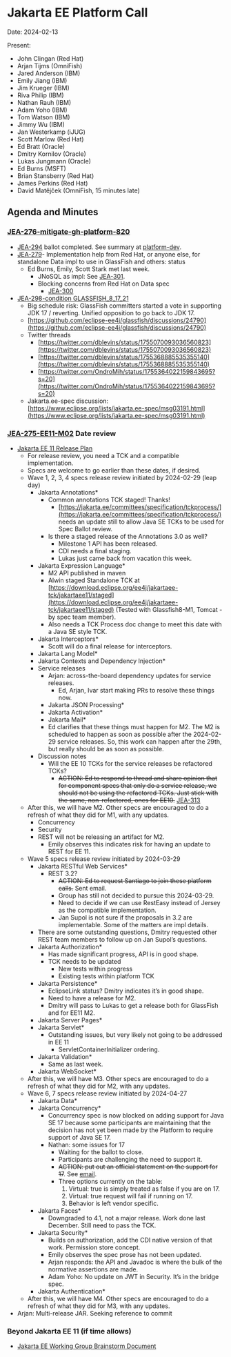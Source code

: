 # Jakarta EE Platform Call

Date: 2024-02-13

Present:

* John Clingan (Red Hat)
* Arjan Tijms (OmniFish)
* Jared Anderson (IBM)
* Emily Jiang (IBM)
* Jim Krueger (IBM)
* Riva Philip (IBM)
* Nathan Rauh (IBM)
* Adam Yoho (IBM)
* Tom Watson (IBM)
* Jimmy Wu (IBM)
* Jan Westerkamp (iJUG)
* Scott Marlow (Red Hat)
* Ed Bratt (Oracle)
* Dmitry Kornilov (Oracle)
* Lukas Jungmann (Oracle)
* Ed Burns (MSFT)
* Brian Stansberry (Red Hat)
* James Perkins (Red Hat)
* David Matějček (OmniFish, 15 minutes late)

## Agenda and Minutes

### [JEA-276-mitigate-gh-platform-820](https://dev.azure.com/jakarta-ee-azdo/jakarta-ee-azdo/_workitems/edit/276)
* [JEA-294](https://dev.azure.com/jakarta-ee-azdo/jakarta-ee-azdo/_workitems/edit/294) ballot completed. See summary at [platform-dev](https://www.eclipse.org/lists/jakartaee-platform-dev/msg04405.html).
* [JEA-279](https://dev.azure.com/jakarta-ee-azdo/jakarta-ee-azdo/_workitems/edit/279)- Implementation help from Red Hat, or anyone else, for standalone Data impl to use in GlassFish and others: status
    * Ed Burns, Emily, Scott Stark met last week.
        * JNoSQL as impl: See [JEA-301](https://dev.azure.com/jakarta-ee-azdo/jakarta-ee-azdo/_workitems/edit/301).
        * Blocking concerns from Red Hat on Data spec
            * [JEA-300](https://dev.azure.com/jakarta-ee-azdo/jakarta-ee-azdo/_workitems/edit/300)
* [JEA-298-condition GLASSFISH_8_17_21](https://dev.azure.com/jakarta-ee-azdo/jakarta-ee-azdo/_workitems/edit/298)
    * Big schedule risk: GlassFish committers started a vote in supporting JDK 17 / reverting. Unified opposition to go back to JDK 17.
    * [https://github.com/eclipse-ee4j/glassfish/discussions/24790](https://github.com/eclipse-ee4j/glassfish/discussions/24790)
    * Twitter threads
        * [https://twitter.com/dblevins/status/1755070093036560823](https://twitter.com/dblevins/status/1755070093036560823)
        * [https://twitter.com/dblevins/status/1755368885535355140](https://twitter.com/dblevins/status/1755368885535355140)
        * [https://twitter.com/OndroMih/status/1755364022159843695?s=20](https://twitter.com/OndroMih/status/1755364022159843695?s=20)
    * Jakarta.ee-spec discussion: [https://www.eclipse.org/lists/jakarta.ee-spec/msg03191.html](https://www.eclipse.org/lists/jakarta.ee-spec/msg03191.html) 

### [JEA-275-EE11-M02](https://dev.azure.com/jakarta-ee-azdo/jakarta-ee-azdo/_workitems/edit/275) Date review
* [Jakarta EE 11 Release Plan](https://jakartaee.github.io/platform/jakartaee11/JakartaEE11ReleasePlan)
    * For release review, you need a TCK and a compatible implementation.
    * Specs are welcome to go earlier than these dates, if desired.
    * Wave 1, 2, 3, 4 specs release review initiated by 2024-02-29 (leap day)
        * Jakarta Annotations*
            * Common annotations TCK staged! Thanks!
                * [https://jakarta.ee/committees/specification/tckprocess/](https://jakarta.ee/committees/specification/tckprocess/) needs an update still to allow Java SE TCKs to be used for Spec Ballot review.
            * Is there a staged release of the Annotations 3.0 as well?
                * Milestone 1 API has been released.
                * CDI needs a final staging.
                * Lukas just came back from vacation this week.
        * Jakarta Expression Language*
            * M2 API published in maven
            * Alwin staged Standalone TCK at [https://download.eclipse.org/ee4j/jakartaee-tck/jakartaee11/staged](https://download.eclipse.org/ee4j/jakartaee-tck/jakartaee11/staged) (Tested with Glassfish8-M1, Tomcat - by spec team member).
            * Also needs a TCK Process doc change to meet this date with a Java SE style TCK.
        * Jakarta Interceptors*
            * Scott will do a final release for interceptors.
        * Jakarta Lang Model*
        * Jakarta Contexts and Dependency Injection*
        * Service releases
            * Arjan: across-the-board dependency updates for service releases.
                * Ed, Arjan, Ivar start making PRs to resolve these things now.
            * Jakarta JSON Processing*
            * Jakarta Activation*
            * Jakarta Mail*
            * Ed clarifies that these things must happen for M2. The M2 is scheduled to happen as soon as possible after the 2024-02-29 service releases. So, this work can happen after the 29th, but really should be as soon as possible.
        * Discussion notes
            * Will the EE 10 TCKs for the service releases be refactored TCKs?
                * ~~ACTION: Ed to respond to thread and share opinion that for component specs that only do a service release, we should not be using the refactored TCKs. Just stick with the same, non-refactored, ones for EE10.~~ [JEA-313](https://dev.azure.com/jakarta-ee-azdo/jakarta-ee-azdo/_workitems/edit/313)
    * After this, we will have M2.  Other specs are encouraged to do a refresh of what they did for M1, with any updates.
        * Concurrency
        * Security
        * REST will not be releasing an artifact for M2. 
            * Emily observes this indicates risk for having an update to REST for EE 11.
    * Wave 5 specs release review initiated by 2024-03-29
        * Jakarta RESTful Web Services*
            * REST 3.2?
                * ~~ACTION: Ed to request Santiago to join these platform calls.~~ Sent email.
                * Group has still not decided to pursue this 2024-03-29.
                * Need to decide if we can use RestEasy instead of Jersey as the compatible implementation.
                * Jan Supol is not sure if the proposals in 3.2 are implementable. Some of the matters are impl details. 
        * There are some outstanding questions, Dmitry requested other REST team members to follow up on Jan Supol’s questions.
        * Jakarta Authorization*
            * Has made significant progress, API is in good shape.
            * TCK needs to be updated
                * New tests within progress
                * Existing tests within platform TCK
        * Jakarta Persistence*
            * EclipseLink status? Dmitry indicates it’s in good shape.
            * Need to have a release for M2.
            * Dmitry will pass to Lukas to get a release both for GlassFish and for EE11 M2.
        * Jakarta Server Pages*
        * Jakarta Servlet*
            * Outstanding issues, but very likely not going to be addressed in EE 11
                * ServletContainerInitializer ordering.
        * Jakarta Validation*
            * Same as last week.
        * Jakarta WebSocket*
    * After this, we will have M3.  Other specs are encouraged to do a refresh of what they did for M2, with any updates.
    * Wave 6, 7 specs release review initiated by 2024-04-27
        * Jakarta Data*
        * Jakarta Concurrency*
            * Concurrency spec is now blocked on adding support for Java SE 17 because some participants are maintaining that the decision has not yet been made by the Platform to require support of Java SE 17.
            * Nathan: some issues for 17
                * Waiting for the ballot to close.
                * Participants are challenging the need to support it.
                * ~~ACTION: put out an official statement on the support for 17~~. See [email](https://www.eclipse.org/lists/cu-dev/msg00497.html).
                * Three options currently on the table:
                    1. Virtual: true is simply treated as false if you are on 17.
                    2. Virtual: true request will fail if running on 17.
                    3. Behavior is left vendor specific.
        * Jakarta Faces*
            * Downgraded to 4.1, not a major release. Work done last December. Still need to pass the TCK.
        * Jakarta Security*
            * Builds on authorization, add the CDI native version of that work. Permission store concept.
            * Emily observes the spec prose has not been updated.
            * Arjan responds: the API and Javadoc is where the bulk of the normative assertions are made.
            * Adam Yoho: No update on JWT in Security. It’s in the bridge spec.
        * Jakarta Authentication*
    * After this, we will have M4.  Other specs are encouraged to do a refresh of what they did for M3, with any updates.
* Arjan: Multi-release JAR. Seeking reference to commit

### Beyond Jakarta EE 11 (if time allows)
* [Jakarta EE Working Group Brainstorm Document](https://docs.google.com/document/d/1tVaCmbXdAS_Ddn7LMPDelpOfAyozChXL/edit)